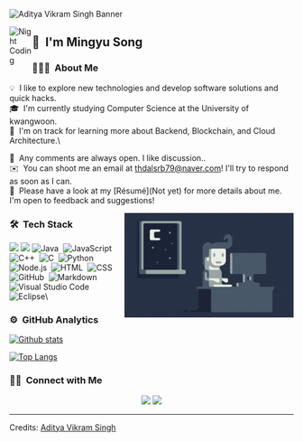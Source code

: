 ![Aditya Vikram Singh Banner](https://img1.daumcdn.net/thumb/R1280x0/?scode=mtistory2&fname=https%3A%2F%2Fblog.kakaocdn.net%2Fdn%2Fl2RKZ%2FbtrHaW2AV6t%2FsPpCk8BDKO5UEKFgH6kn50%2Fimg.png)

<img alt="Night Coding" src="./assets/Hand%20Wave.gif" width='40' align="left"/><h2>👋&nbsp; I'm Mingyu Song</h2>

<!-- ## 👋 &nbsp;Hey there! I'm Mingyu -->

### 👨🏻‍💻 &nbsp;About Me

💡 &nbsp;I like to explore new technologies and develop software solutions and quick hacks.\
🎓 &nbsp;I'm currently studying Computer Science at the University of kwangwoon.\
🌱 &nbsp;I'm on track for learning more about Backend, Blockchain, and Cloud Architecture.\
<!--✍️ &nbsp;In my free time, I pursue Graphic Design and Blog Writing as hobbies/side hustles.\-->
💬 &nbsp;Any comments are always open. I like discussion..\
✉️ &nbsp;You can shoot me an email at thdalsrb79@naver.com! I'll try to respond as soon as I can.\
📄 &nbsp;Please have a look at my [Résumé](Not yet) for more details about me. I'm open to feedback and suggestions!

<img alt="Night Coding" src="https://raw.githubusercontent.com/AVS1508/AVS1508/master/assets/Night-Coding.gif" align="right"/>

### 🛠 &nbsp;Tech Stack

<img src="https://img.shields.io/badge/Solidity-3766AB?style=flat-square&logo=Solidity&logoColor=white"/></a>
<img src="https://img.shields.io/badge/TypeScript-3766AB?style=flat-square&logo=typescript&logoColor=white"/></a>
![Java](https://img.shields.io/badge/-Java-05122A?style=flat&logo=Java&logoColor=FFA518)&nbsp;
![JavaScript](https://img.shields.io/badge/-JavaScript-05122A?style=flat&logo=javascript)&nbsp;
![C++](https://img.shields.io/badge/-C++-05122A?style=flat&logo=C%2B%2B&logoColor=00599C)&nbsp;
![C](https://img.shields.io/badge/-C-05122A?style=flat&logo=C&logoColor=A8B9CC)&nbsp;
![Python](https://img.shields.io/badge/-Python-05122A?style=flat&logo=python)&nbsp;
![Node.js](https://img.shields.io/badge/-Node.js-05122A?style=flat&logo=node.js)&nbsp;
![HTML](https://img.shields.io/badge/-HTML-05122A?style=flat&logo=HTML5)&nbsp;
![CSS](https://img.shields.io/badge/-CSS-05122A?style=flat&logo=CSS3&logoColor=1572B6)&nbsp;
![GitHub](https://img.shields.io/badge/-GitHub-05122A?style=flat&logo=github)&nbsp;
![Markdown](https://img.shields.io/badge/-Markdown-05122A?style=flat&logo=markdown)\
![Visual Studio Code](https://img.shields.io/badge/-Visual%20Studio%20Code-05122A?style=flat&logo=visual-studio-code&logoColor=007ACC)&nbsp;
![Eclipse](https://img.shields.io/badge/-Eclipse-05122A?style=flat&logo=eclipse-ide&logoColor=2C2255)\

### ⚙️ &nbsp;GitHub Analytics
[![Github stats](https://github-readme-stats.vercel.app/api?username=mikekks)](https://github.com/anuraghazra/github-readme-stats)

[![Top Langs](https://github-readme-stats.vercel.app/api/top-langs/?username=anuraghazra&layout=compact)](https://github.com/anuraghazra/github-readme-stats)


### 🤝🏻 &nbsp;Connect with Me

<p align="center">
<a href="www.linkedin.com/in/민규-송-7003a7248"><img src="https://img.shields.io/badge/-Aditya%20Vikram%20Singh-0077B5?style=flat&logo=Linkedin&logoColor=white"/></a>
<a href="thdalsrb79@naver.com"><img src="https://img.shields.io/badge/-avsingh@umass.edu-D14836?style=flat&logo=Gmail&logoColor=white"/></a>


-----
Credits: [Aditya Vikram Singh](https://github.com/AVS1508)

